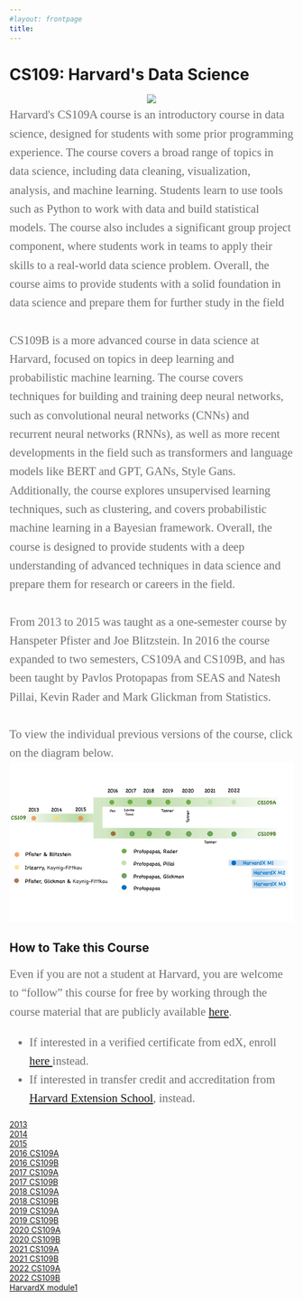 ```yaml
---
#layout: frontpage
title: 
---
```


# CS109: Harvard's Data Science
<center> 
<img src="figures/Tree2.gif" width='500'>
</center> 


<div style="font-family:Karla; font-size:1.3rem; color:#707070;line-height:1.6;"> Harvard's CS109A course is an introductory course in data science, designed for students with some prior programming experience. The course covers a broad range of topics in data science, including data cleaning, visualization, analysis, and machine learning. Students learn to use tools such as Python to work with data and build statistical models. The course also includes a significant group project component, where students work in teams to apply their skills to a real-world data science problem. Overall, the course aims to provide students with a solid foundation in data science and prepare them for further study in the field<br/><br/>CS109B is a more advanced course in data science at Harvard, focused on topics in deep learning and probabilistic machine learning. The course  covers techniques for building and training deep neural networks, such as convolutional neural networks (CNNs) and recurrent neural networks (RNNs), as well as more recent developments in the field such as transformers and language models like BERT and GPT, GANs, Style Gans. Additionally, the course  explores unsupervised learning techniques, such as clustering, and covers probabilistic machine learning in a Bayesian framework. Overall, the course is  designed to provide students with a deep understanding of advanced techniques in data science and prepare them for research or careers in the field.
<br/><br/>
From 2013 to 2015 was taught as a one-semester course by Hanspeter Pfister and Joe Blitzstein.  In 2016 the course expanded to two semesters, CS109A and CS109B, and has been taught by Pavlos Protopapas from SEAS and Natesh Pillai, Kevin Rader and Mark Glickman from Statistics.  
<br> <br>
To view the individual previous versions of the course, click on the diagram below.
</div>
<img src="figures/Timeline.png" usemap="#image_map">

<map name="image-map">
    <area target="" alt="" title="" href="https://learning.edx.org/course/course-v1:HarvardX+CS109x+1T2022/home" coords="399,239,492" shape="circle">
</map>




## How to Take this Course
<div style="font-family:Karla; font-size:1.3rem; color:#707070;line-height:1.6;"> 
  Even if you are not a student at Harvard, you are welcome to “follow” this course for free by working through the course material  that are publicly available <a href="">here</a>.  
<ul  style="font-family:Karla; font-size:1.3rem; color:#707070;line-height:1.6;"> 
<li  style="font-family:Karla; font-size:1.3rem; color:#707070;line-height:1.6;"> If interested in a verified certificate from edX, enroll <a href="https://www.edx.org/course/introduction-to-data-science-with-python">here </a> instead.</li>
<li style="font-family:Karla; font-size:1.3rem; color:#707070;line-height:1.6;">If interested in transfer credit and accreditation from <a href="https://courses.dce.harvard.edu"> Harvard Extension School</a>, instead.  </li> 
</ul>
</div>
<a href='pages/2013'> 2013 </a>  <br/> 
<a href='pages/2014'> 2014 </a>  <br/> 
<a href='pages/2015'> 2015 </a>  <br/> 
<a href='pages/2016A'> 2016 CS109A </a>  <br/> 
<a href='pages/2016B'> 2016 CS109B </a>  <br/> 
<a href='https://harvard-iacs.github.io/2017-CS109A/'> 2017 CS109A </a>  <br/> 
<a href='https://harvard-iacs.github.io/2017-CS109B/'> 2017 CS109B </a>  <br/> 
<a href='https://harvard-iacs.github.io/2018-CS109A/'> 2018 CS109A </a>  <br/> 
<a href='https://harvard-iacs.github.io/2018-CS109B/'> 2018 CS109B </a>  <br/> 
<a href='https://harvard-iacs.github.io/2019-CS109A/'> 2019 CS109A </a>  <br/> 
<a href='https://harvard-iacs.github.io/2019-CS109B/'> 2019 CS109B </a>  <br/> 
<a href='https://harvard-iacs.github.io/2020-CS109A/'> 2020 CS109A </a>  <br/> 
<a href='https://harvard-iacs.github.io/2020-CS109B/'> 2020 CS109B </a>  <br/> 
<a href='https://harvard-iacs.github.io/2021-CS109A/'> 2021 CS109A </a>  <br/> 
<a href='https://harvard-iacs.github.io/2021-CS109B/'> 2021 CS109B </a>  <br/> 
<a href='https://harvard-iacs.github.io/2022-CS109A/'> 2022 CS109A </a>  <br/> 
<a href='https://harvard-iacs.github.io/2022-CS109B/'> 2022 CS109B </a>  <br/> 
<a href="https://learning.edx.org/course/course-v1:HarvardX+CS109x+1T2022/home"> HarvardX module1 </a>





